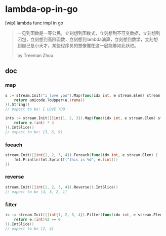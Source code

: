 # lambda-op-in-go

[wip] lambda func impl in go

> 一见到函数是一等公民，立刻想到函数式，立刻想到不可变数据，立刻想到闭包，立刻想到高阶函数，立刻想到lambda演算，立刻想到数学，立刻想到自己是小天才，某些程序员的想像惟在这一层能够如此跃进。
>  
>  
> by Treeman Zhou

## doc

### map

```go
s := stream.Init("i love you").Map(func(idx int, e stream.Elem) stream.Elem {
    return unicode.ToUpper(e.(rune))
}).String()
// expect to be: I LOVE YOU

ints := stream.Init([]int{1, 2, 3}).Map(func(idx int, e stream.Elem) stream.Elem {
    return e.(int) * 3
}).IntSlice()
// expect to be: [3, 6, 9]
```

### foeach

```go
stream.Init([]int{1, 2, 3, 4}).Foreach(func(idx int, e stream.Elem) {
    fmt.Println(fmt.Sprintf("this is %d", e.(int)))
})
```

### reverse

```go
stream.Init([]int{1, 2, 3, 4}).Reverse().IntSlice()
// expect to be [4, 3, 2, 1]
```

### filter

```go
is := stream.Init([]int{1, 2, 3, 4}).Filter(func(idx int, e stream.Elem) bool {
    return e.(int)%2 == 0
}).IntSlice()
// expect to be [2, 4]
```
